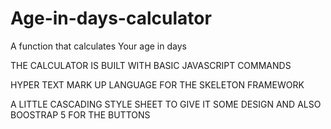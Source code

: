 # Age-in-days-calculator
A function that calculates Your age in days

THE CALCULATOR IS BUILT WITH BASIC JAVASCRIPT COMMANDS

HYPER TEXT MARK UP LANGUAGE FOR THE SKELETON FRAMEWORK

A LITTLE CASCADING STYLE SHEET TO GIVE IT SOME DESIGN AND ALSO BOOSTRAP 5 FOR THE BUTTONS


